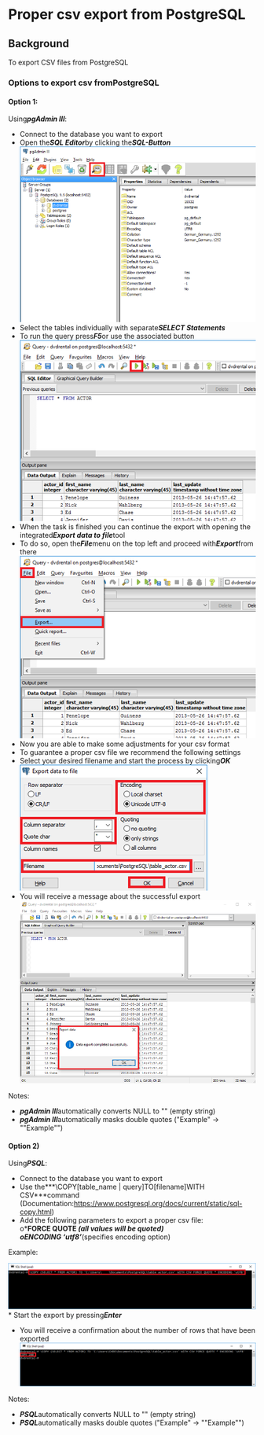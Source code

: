 # Proper csv export from PostgreSQL 
## Background

To export CSV files from PostgreSQL

### Options to export csv fromPostgreSQL

#### Option 1:

Using***pgAdmin III***:

* Connect to the database you want to export
* Open the***SQL Editor***by clicking the*****SQL-Button*****![](images/PostgreSQL1.png)
* Select the tables individually with separate***SELECT Statements***
* To run the query press***F5***or use the associated button  
![](images/PostgreSQL2.png)
* When the task is finished you can continue the export with opening the integrated***Export data to file***tool
* To do so, open the***File***menu on the top left and proceed with***Export***from there  
![](images/PostgreSQL3.png)
* Now you are able to make some adjustments for your csv format
* To guarantee a proper csv file we recommend the following settings
* Select your desired filename and start the process by clicking*****OK*****![](images/PostgreSQL4.png)
* You will receive a message about the successful export  
![](images/PostgreSQL5.png)

Notes:

* ***pgAdmin III***automatically converts NULL to "" (empty string)
* ***pgAdmin III***automatically masks double quotes ("Example" -> ""Example"")

#### Option 2)

Using***PSQL***:

* Connect to the database you want to export
* Use the***\COPY[table_name | query]TO[filename]WITH CSV***command  
(Documentation:<https://www.postgresql.org/docs/current/static/sql-copy.html>)
* Add the following parameters to export a proper csv file:  
o***FORCE QUOTE ****(all values will be quoted)  
o***ENCODING ‘utf8’***(specifies encoding option)

Example:

![](images/PostgreSQL6.png)* Start the export by pressing***Enter***
* You will receive a confirmation about the number of rows that have been exported  
![](images/PostgreSQL7.png)

Notes:

* ***PSQL***automatically converts NULL to "" (empty string)
* ***PSQL***automatically masks double quotes ("Example" -> ""Example"")

